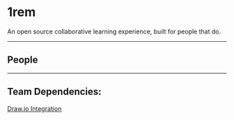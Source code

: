 # 1rem

An open source collaborative learning experience, built for people that do.

---

## People



---


## Team Dependencies:

[Draw.io Integration](https://marketplace.visualstudio.com/items?itemName=hediet.vscode-drawio)
